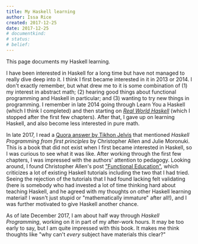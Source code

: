 ```yaml
---
title: My Haskell learning
author: Issa Rice
created: 2017-12-25
date: 2017-12-25
# documentkind:
# status:
# belief:
---
```


This page documents my Haskell learning.

I have been interested in Haskell for a long time but have not managed to really dive deep into it. I think I first became interested in it in 2013 or 2014. I don't exactly remember, but what drew me to it is some combination of (1) my interest in abstract math; (2) hearing good things about functional programming and Haskell in particular; and (3) wanting to try new things in programming. I remember in late 2014 going through Learn You a Haskell (which I think I completed) and then starting on [*Real World Haskell*](http://book.realworldhaskell.org/) (which I stopped after the first few chapters). After that, I gave up on learning Haskell, and also become less interested in pure math.

In late 2017, I read a [Quora answer by Tikhon Jelvis](https://www.quora.com/What-is-your-review-of-Learn-You-a-Haskell-2011-book/answer/Tikhon-Jelvis) that mentioned *Haskell Programming from first principles* by Christopher Allen and Julie Moronuki. This is a book that did not exist when I first became interested in Haskell, so I was curious to see what it was like. After working through the first few chapters, I was impressed with the authors' attention to pedagogy. Looking around, I found Christopher Allen's post ["Functional Education"](http://bitemyapp.com/posts/2014-12-31-functional-education.html "“bitemyapp - Functional Education”. Retrieved December 26, 2017."), which criticizes a lot of existing Haskell tutorials including the two that I had tried. Seeing the rejection of the tutorials that I had found lacking felt validating (here is somebody who had invested a lot of time thinking hard about teaching Haskell, and he agreed with my thoughts on other Haskell learning material! I wasn't just stupid or "mathematically immature" after all!), and I was further motivated to give Haskell another chance.

As of late December 2017, I am about half way through *Haskell Programming*, working on it in part of my after-work hours. It may be too early to say, but I am quite impressed with this book. It makes me think thoughts like "why can't *every* subject have materials this clear?"

